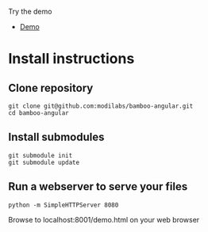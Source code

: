 Try the demo

* [Demo](http://modilabs.github.com/bamboo-angular/demo.html)

Install instructions
====================

Clone repository
-------------------

    git clone git@github.com:modilabs/bamboo-angular.git
    cd bamboo-angular

Install submodules
------------------
 
    git submodule init
    git submodule update

Run a webserver to serve your files
----------------------------------

    python -m SimpleHTTPServer 8080

Browse to localhost:8001/demo.html on your web browser
